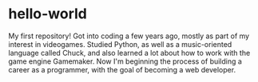 # hello-world
My first repository!
Got into coding a few years ago, mostly as part of my interest in videogames. Studied Python, as well as a music-oriented language called Chuck, and also learned a lot about how to work with the game engine Gamemaker. Now I'm beginning the process of building a career as a programmer, with the goal of becoming a web developer.
